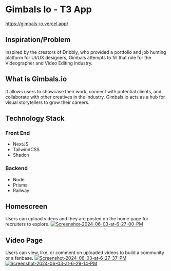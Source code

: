 # Gimbals Io - T3 App
https://gimbals-io.vercel.app/

## Inspiration/Problem
Inspired by the creators of Dribbly, who provided a portfolio and job hunting platform for UI/UX designers, Gimbals attempts to fill that role for the Videographer and Video Editing industry. 

## What is Gimbals.io 
It allows users to showcase their work, connect with potential clients, and collaborate with other creatives in the industry. Gimbals.io acts as a hub for visual storytellers to grow their careers.

## Technology Stack

### Front End
- NextJS
- TailwindCSS
- Shadcn

### Backend
- Node
- Prisma
- Railway

## Homescreen
Users can upload videos and they are posted on the home page for recruiters to explore.
<a href="https://ibb.co/H2JJ24L"><img src="https://i.ibb.co/thddhKw/Screenshot-2024-06-03-at-6-27-00-PM.png" alt="Screenshot-2024-06-03-at-6-27-00-PM" border="0" /></a>

## Video Page
Users can view, like, or comment on uploaded videos to build a community or a fanbase. 
<a href="https://ibb.co/tDnWt6C"><img src="https://i.ibb.co/pdN98TX/Screenshot-2024-06-03-at-6-27-37-PM.png" alt="Screenshot-2024-06-03-at-6-27-37-PM" border="0"></a>
<a href="https://ibb.co/QXMWYVj"><img src="https://i.ibb.co/hCVG2N1/Screenshot-2024-06-03-at-6-29-14-PM.png" alt="Screenshot-2024-06-03-at-6-29-14-PM" border="0"></a>

